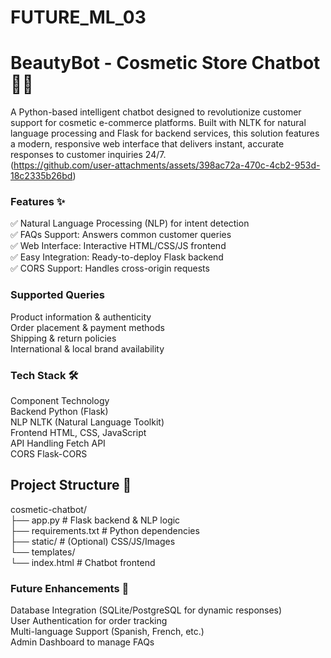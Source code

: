 # FUTURE_ML_03
# BeautyBot - Cosmetic Store Chatbot🚀💄
A Python-based intelligent chatbot designed to revolutionize customer support for cosmetic e-commerce platforms. Built with NLTK for natural language processing and Flask for backend services, this solution features a modern, responsive web interface that delivers instant, accurate responses to customer inquiries 24/7.<br>
(https://github.com/user-attachments/assets/398ac72a-470c-4cb2-953d-18c2335b26bd)

### Features ✨
✅ Natural Language Processing (NLP) for intent detection<br>
✅ FAQs Support: Answers common customer queries<br>
✅ Web Interface: Interactive HTML/CSS/JS frontend<br>
✅ Easy Integration: Ready-to-deploy Flask backend<br>
✅ CORS Support: Handles cross-origin requests<br>

### Supported Queries
Product information & authenticity<br>
Order placement & payment methods<br>
Shipping & return policies<br>
International & local brand availability<br>

### Tech Stack 🛠️
Component	Technology<br>
Backend	        Python (Flask)<br>
NLP	        NLTK (Natural Language Toolkit)<br>
Frontend	HTML, CSS, JavaScript<br>
API Handling	Fetch API<br>
CORS	        Flask-CORS<br>

## Project Structure 📂
cosmetic-chatbot/<br>
├── app.py                # Flask backend & NLP logic<br>
├── requirements.txt      # Python dependencies<br>
├── static/              # (Optional) CSS/JS/Images<br>
└── templates/<br>
    └── index.html       # Chatbot frontend<br>
    
### Future Enhancements 🔮    
Database Integration (SQLite/PostgreSQL for dynamic responses)<br>
User Authentication for order tracking<br>
Multi-language Support (Spanish, French, etc.)<br>
Admin Dashboard to manage FAQs<br>
